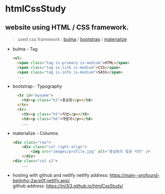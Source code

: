 # htmlCssStudy
## website using HTML / CSS framework.
> used css framework : [bulma](https://bulma.io/) / [bootstrap](https://getbootstrap.com/) / [materialize](https://materializecss.com/)

* bulma - Tag
  ```html
  <ol>
    <span class="tag is-primary is-medium">HTML</span>
    <span class="tag is-link is-medium">CSS</span>
    <span class="tag is-info is-medium">SASS</span>
    ...
  ```

* bootstrap - Typography
  ```html
    <tr id="myname">
      <td><p class="h2">홍길동</p></td>
    </tr>
    <tr>
      <th><p class="h5">직업</p></th>
      <td><p class="h6">개발자</p></td>
      ...
  ```

* materialize - Columns
  ```html
  <div class="row">
      <div class="col right-align">
          <img src="images/profile.jpg" alt="홍길동의 얼굴 사진" />
      </div>
  <div class="col s2">
      ...
  ```
  
* hosting with github and netlify
    netlify address: https://main--profound-beijinho-2ace0f.netlify.app/
    <br/>
    github address: https://jnj3j3.github.io/htmlCssStudy/
